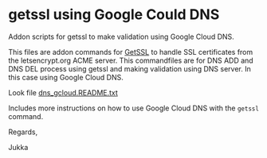 # getssl using Google Could DNS

Addon scripts for getssl to make validation using Google Cloud DNS.

This files are addon commands for [GetSSL](https://github.com/srvrco/getssl) to
handle SSL certificates from the letsencrypt.org ACME server.
This commandfiles are for DNS ADD and DNS DEL process using getssl and making
validation using DNS server. In this case using Google Cloud DNS.

Look file [dns_gcloud.README.txt](dns_gcloud.README.txt)

Includes more instructions on how to use Google Cloud DNS with the `getssl` command.


Regards,

Jukka
